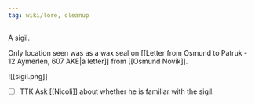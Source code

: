 ```yaml
---
tag: wiki/lore, cleanup
---
```


A sigil. 

Only location seen was as a wax seal on [[Letter from Osmund to Patruk - 12 Aymerlen, 607 AKE|a letter]] from [[Osmund Novik]].

![[sigil.png]]

- [ ] TTK Ask [[Nicoli]] about whether he is familiar with the sigil.
